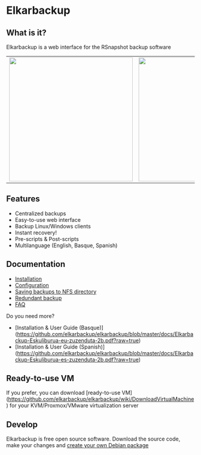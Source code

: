 # Elkarbackup

## What is it?
Elkarbackup is a web interface for the RSnapshot backup software

<table>
  <tr>
    <td><img src="http://www.elkarbackup.org/images/elkarbackup_main_eu.png" width="330"></td>
    <td><img src="http://www.elkarbackup.org/images/elkarbackup_restore_eu.png" width="330"></td>
  </tr>
</table>

## Features
- Centralized backups
- Easy-to-use web interface
- Backup Linux/Windows clients
- Instant recovery!
- Pre-scripts & Post-scripts
- Multilanguage (English, Basque, Spanish)

## Documentation
* [Installation](https://github.com/elkarbackup/elkarbackup/wiki/Installation)
* [Configuration](https://github.com/elkarbackup/elkarbackup/wiki/Configuration)
* [Saving backups to NFS directory](https://github.com/elkarbackup/elkarbackup/wiki/Saving-backups-to-NFS-directory)
* [Redundant backup](https://github.com/elkarbackup/elkarbackup/wiki/RedundantBackup)
* [FAQ](https://github.com/elkarbackup/elkarbackup/wiki/FAQ)

Do you need more?

- [Installation & User Guide (Basque)] (https://github.com/elkarbackup/elkarbackup/blob/master/docs/Elkarbackup-Eskuliburua-eu-zuzenduta-2b.pdf?raw=true)
- [Installation & User Guide (Spanish)] (https://github.com/elkarbackup/elkarbackup/blob/master/docs/Elkarbackup-Eskuliburua-es-zuzenduta-2b.pdf?raw=true)


## Ready-to-use VM

If you prefer, you can download [ready-to-use VM] (https://github.com/elkarbackup/elkarbackup/wiki/DownloadVirtualMachine) for your KVM/Proxmox/VMware virtualization server


## Develop

Elkarbackup is free open source software. Download the source code, make your changes and [create your own Debian package](https://github.com/elkarbackup/elkarbackup/wiki/BuildPackage)

